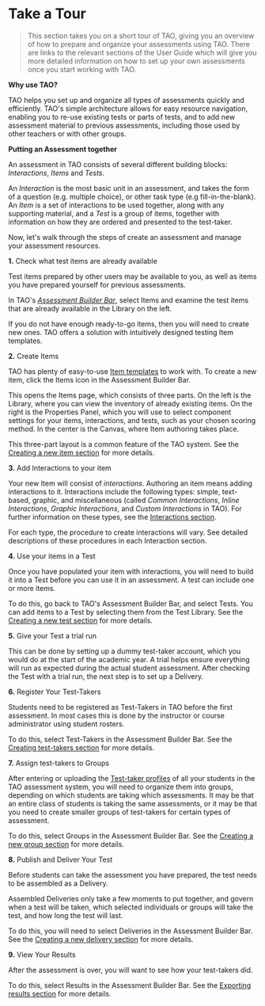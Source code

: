 # Take a Tour


>This section takes you on a short tour of TAO, giving you an overview of how to prepare and organize your assessments using TAO. There are links to the relevant sections of the User Guide which will give you more detailed information on how to set up your own assessments once you start working with TAO.

**Why use TAO?** 

TAO helps you set up and organize all types of assessments quickly and efficiently. TAO's simple architecture allows for easy resource navigation, enabling you to re-use existing tests or parts of tests, and to add new assessment material to previous assessments, including those used by other teachers or with other groups.

**Putting an Assessment together**

An assessment in TAO consists of several different building blocks: *Interactions*, *Items* and *Tests*.

An *Interaction* is the most basic unit in an assessment, and takes the form of a question (e.g. multiple choice), or other task type (e.g fill-in-the-blank). An *Item* is a set of interactions to be used together, along with any supporting material, and a *Test* is a group of items, together with information on how they are ordered and presented to the test-taker.

Now, let's walk through the steps of create an assessment and manage your assessment resources.

**1.** Check what test items are already available

Test items prepared by other users may be available to you, as well as items you have prepared yourself for previous assessments.

In TAO's *[Assessment Builder Bar](../appendix/glossary.md#assessment-builder-bar)*, select Items and examine the test items that are already available in the Library on the left.

If you do not have enough ready-to-go items, then you will need to create new ones. TAO offers a solution with intuitively designed testing Item templates.

**2.** Create Items

TAO has plenty of easy-to-use [Item templates](../items/creating-a-new-item.md) to work with. To create a new item, click the Items icon in the Assessment Builder Bar.

This opens the Items page, which consists of three parts. On the left is the Library, where you can view the inventory of already existing items. On the right is the Properties Panel, which you will use to select component settings for your items, interactions, and tests, such as your chosen scoring method. In the center is the Canvas, where Item authoring takes place.

This three-part layout is a common feature of the TAO system. See the [Creating a new item section](../items/creating-a-new-item.md) for more details.

**3.** Add Interactions to your item

Your new Item will consist of *interactions*. Authoring an item means adding interactions to it. Interactions include the following types: simple, text-based, graphic, and miscellaneous (called *Common Interactions*, *Inline Interactions*, *Graphic Interactions*, and *Custom Interactions* in TAO). For further information on these types, see the [Interactions section](../interactions/what-is-an-interaction.md).

For each type, the procedure to create interactions will vary. See detailed descriptions of these procedures in each Interaction section.


**4.** Use your items in a Test

Once you have populated your item with interactions, you will need to build it into a Test before you can use it in an assessment. A test can include one or more items. 

To do this, go back to TAO's Assessment Builder Bar, and select Tests. You can add items to a Test by selecting them from the Test Library. See the [Creating a new test section](../tests/creating-a-new-test.md) for more details.


**5.** Give your Test a trial run

This can be done by setting up a dummy test-taker account, which you would do at the start of the academic year. A trial helps ensure everything will run as expected during the actual student assessment. After checking the Test with a trial run, the next step is to set up a Delivery.


**6.** Register Your Test-Takers

Students need to be registered as Test-Takers in TAO before the first assessment. In most cases this is done by the instructor or course administrator using student rosters. 

To do this, select Test-Takers in the Assessment Builder Bar. See the [Creating test-takers section](../test-takers/creating-test-taker.md) for more details.

**7.** Assign test-takers to Groups

After entering or uploading the [Test-taker profiles](../test-takers/creating-test-taker.md) of all your students in the TAO assessment system, you will need to organize them into groups, depending on which students are taking which assessments. It may be that an entire class of students is taking the same assessments, or it may be that you need to create smaller groups of test-takers for certain types of assessment.

To do this, select Groups in the Assessment Builder Bar. See the [Creating a new group section](../groups/creating-a-new-group.md) for more details.

**8.** Publish and Deliver Your Test

Before students can take the assessment you have prepared, the test needs to be assembled as a Delivery. 

Assembled Deliveries only take a few moments to put together, and govern when a test will be taken, which selected individuals or groups will take the test, and how long the test will last. 

To do this, you will need to select Deliveries in the Assessment Builder Bar. See the [Creating a new delivery section](../deliveries/create-a-new-delivery.md) for more details.

**9.** View Your Results

After the assessment is over, you will want to see how your test-takers did. 

To do this, select Results in the Assessment Builder Bar.
See the [Exporting results section](../results/exporting-results.md) for more details.